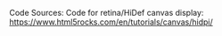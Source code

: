 Code Sources:
Code for retina/HiDef canvas display: https://www.html5rocks.com/en/tutorials/canvas/hidpi/ 
